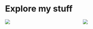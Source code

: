 # Explore my stuff


<p style="display:grid; grid-wrap:wrap; grid-template-columns: 1fr 1fr; gap: 10px;">
<a href="https://github.com/williamowen65/GeographicPinMap?tab=readme-ov-file#geographic-pin-map"><img src="assets/geographicPinMap.gif" /> </a>
<a href="https://github.com/williamowen65/Book-Shop?tab=readme-ov-file#book-shop"><img src="assets/Book Registration (Windows Forms + SQL Server).gif" /> </a>

</p>


